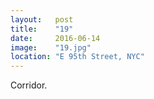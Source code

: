 ```yaml
---
layout:   post
title:    "19"
date:     2016-06-14
image:    "19.jpg"
location: "E 95th Street, NYC"
---
```


Corridor.
